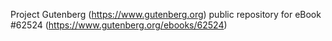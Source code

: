 Project Gutenberg (https://www.gutenberg.org) public repository for eBook #62524 (https://www.gutenberg.org/ebooks/62524)
